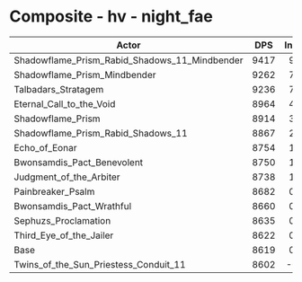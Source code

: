 # Composite - hv - night_fae
| Actor | DPS | Increase |
|---|:---:|:---:|
|Shadowflame_Prism_Rabid_Shadows_11_Mindbender|9417|9.25%|
|Shadowflame_Prism_Mindbender|9262|7.46%|
|Talbadars_Stratagem|9236|7.15%|
|Eternal_Call_to_the_Void|8964|4.00%|
|Shadowflame_Prism|8914|3.41%|
|Shadowflame_Prism_Rabid_Shadows_11|8867|2.87%|
|Echo_of_Eonar|8754|1.56%|
|Bwonsamdis_Pact_Benevolent|8750|1.52%|
|Judgment_of_the_Arbiter|8738|1.37%|
|Painbreaker_Psalm|8682|0.73%|
|Bwonsamdis_Pact_Wrathful|8660|0.46%|
|Sephuzs_Proclamation|8635|0.18%|
|Third_Eye_of_the_Jailer|8622|0.03%|
|Base|8619|0.00%|
|Twins_of_the_Sun_Priestess_Conduit_11|8602|-0.21%|
